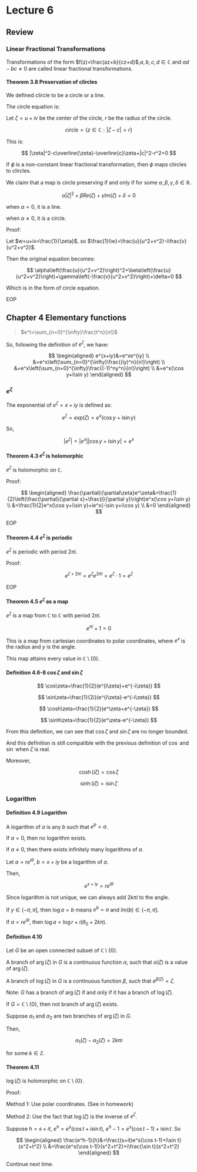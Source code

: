 # Lecture 6

## Review

### Linear Fractional Transformations

Transformations of the form $f(z)=\frac{az+b}{cz+d}$,$a,b,c,d\in\mathbb{C}$ and $ad-bc\neq 0$ are called linear fractional transformations.

#### Theorem 3.8 Preservation of clircles

We defined clircle to be a circle or a line.

The circle equation is:

Let $\zeta=u+iv$ be the center of the circle, $r$ be the radius of the circle.

$$
circle=\{z\in\mathbb{C}:|\zeta-c|=r\}
$$

This is:

$$
|\zeta|^2-c\overline{\zeta}-\overline{c}\zeta+|c|^2-r^2=0
$$

If $\phi$ is a non-constant linear fractional transformation, then $\phi$ maps clircles to clircles.

We claim that a map is circle preserving if and only if for some $\alpha,\beta,\gamma,\delta\in\mathbb{R}$.

$$
\alpha|\zeta|^2+\beta Re(\zeta)+\gamma Im(\zeta)+\delta=0
$$

when $\alpha=0$, it is a line.

when $\alpha\neq 0$, it is a circle.

Proof:

Let $w=u+iv=\frac{1}{\zeta}$, so $\frac{1}{w}=\frac{u}{u^2+v^2}-i\frac{v}{u^2+v^2}$.

Then the original equation becomes:

$$
\alpha\left(\frac{u}{u^2+v^2}\right)^2+\beta\left(\frac{u}{u^2+v^2}\right)+\gamma\left(-\frac{v}{u^2+v^2}\right)+\delta=0
$$

Which is in the form of circle equation.

EOP

## Chapter 4 Elementary functions

> $e^t=\sum_{n=0}^{\infty}\frac{t^n}{n!}$

So, following the definition of $e^\zeta$, we have:

$$
\begin{aligned}
e^{x+iy}&=e^xe^{iy} \\
&=e^x\left(\sum_{n=0}^{\infty}\frac{(iy)^n}{n!}\right) \\
&=e^x\left(\sum_{n=0}^{\infty}\frac{(-1)^ny^n}{n!}\right) \\
&=e^x(\cos y+i\sin y)
\end{aligned}
$$

### $e^\zeta$

The exponential of $e^\zeta=x+iy$ is defined as:

$$
e^\zeta=exp(\zeta)=e^x(\cos y+i\sin y)
$$

So,

$$
|e^\zeta|=|e^x||\cos y+i\sin y|=e^x
$$

#### Theorem 4.3 $e^\zeta$ is holomorphic

$e^\zeta$ is holomorphic on $\mathbb{C}$.

Proof:

$$
\begin{aligned}
\frac{\partial}{\partial\zeta}e^\zeta&=\frac{1}{2}\left(\frac{\partial}{\partial x}+\frac{i}{\partial y}\right)e^x(\cos y+i\sin y) \\
&=\frac{1}{2}e^x(\cos y+i\sin y)+ie^x(-\sin y+i\cos y) \\
&=0
\end{aligned}
$$

EOP

#### Theorem 4.4 $e^\zeta$ is periodic

$e^\zeta$ is periodic with period $2\pi i$.

Proof:

$$
e^{\zeta+2\pi i}=e^\zeta e^{2\pi i}=e^\zeta\cdot 1=e^\zeta
$$

EOP

#### Theorem 4.5 $e^\zeta$ as a map

$e^\zeta$ is a map from $\mathbb{C}$ to $\mathbb{C}$ with period $2\pi i$.

$$
e^{\pi i}+1=0
$$

This is a map from cartesian coordinates to polar coordinates, where $e^x$ is the radius and $y$ is the angle.

This map attains every value in $\mathbb{C}\setminus\{0\}$.

#### Definition 4.6-8 $\cos\zeta$ and $\sin\zeta$

$$
\cos\zeta=\frac{1}{2}(e^{i\zeta}+e^{-i\zeta})
$$

$$
\sin\zeta=\frac{1}{2i}(e^{i\zeta}-e^{-i\zeta})
$$

$$
\cosh\zeta=\frac{1}{2}(e^\zeta+e^{-\zeta})
$$

$$
\sinh\zeta=\frac{1}{2}(e^\zeta-e^{-\zeta})
$$

From this definition, we can see that $\cos\zeta$ and $\sin\zeta$ are no longer bounded.

And this definition is still compatible with the previous definition of $\cos$ and $\sin$ when $\zeta$ is real.

Moreover,

$$
\cosh(i\zeta)=\cos\zeta
$$

$$
\sinh(i\zeta)=i\sin\zeta
$$

### Logarithm

#### Definition 4.9 Logarithm

A logarithm of $a$ is any $b$ such that $e^b=a$.

If $a=0$, then no logarithm exists.

If $a\neq 0$, then there exists infinitely many logarithms of $a$.

Let $a=re^{i\theta}$, $b=x+iy$ be a logarithm of $a$.

Then,

$$
e^{x+iy}=re^{i\theta}
$$

Since logarithm is not unique, we can always add $2k\pi i$ to the angle.

If $y\in(-\pi,\pi]$, then $\log a=b$ means $e^b=a$ and $Im(b)\in(-\pi,\pi]$.

If $a=re^{i\theta}$, then $\log a=\log r+i(\theta_0+2k\pi)$.

#### Definition 4.10

Let $G$ be an open connected subset of $\mathbb{C}\setminus\{0\}$.

A branch of $\arg(\zeta)$ in $G$ is a continuous function $\alpha$, such that $\alpha(\zeta)$ is a value of $\arg(\zeta)$.

A branch of $\log(\zeta)$ in $G$ is a continuous function $\beta$, such that $e^{\beta(\zeta)}=\zeta$.

Note: $G$ has a branch of $\arg(\zeta)$ if and only if it has a branch of $\log(\zeta)$.

If $G=\mathbb{C}\setminus\{0\}$, then  not branch of $\arg(\zeta)$ exists.

Suppose $\alpha_1$ and $\alpha_2$ are two branches of $\arg(\zeta)$ in $G$.

Then,

$$
\alpha_1(\zeta)-\alpha_2(\zeta)=2k\pi i
$$

for some $k\in\mathbb{Z}$.

#### Theorem 4.11

$\log(\zeta)$ is holomorphic on $\mathbb{C}\setminus\{0\}$.

Proof:

Method 1: Use polar coordinates. (See in homework)

Method 2: Use the fact that $\log(\zeta)$ is the inverse of $e^\zeta$.

Suppose $h=s+it$, $e^h=e^s(\cos t+i\sin t)$, $e^h-1=e^s(\cos t-1)+i\sin t$. So

$$
\begin{aligned}
\frac{e^h-1}{h}&=\frac{(s+it)e^s(\cos t-1)+i\sin t}{s^2+t^2} \\
&=\frac{e^s(\cos t-1)}{s^2+t^2}+i\frac{\sin t}{s^2+t^2}
\end{aligned}
$$

Continue next time.
